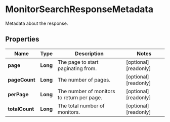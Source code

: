 # MonitorSearchResponseMetadata

Metadata about the response.

## Properties

| Name           | Type     | Description                                | Notes                 |
| -------------- | -------- | ------------------------------------------ | --------------------- |
| **page**       | **Long** | The page to start paginating from.         | [optional] [readonly] |
| **pageCount**  | **Long** | The number of pages.                       | [optional] [readonly] |
| **perPage**    | **Long** | The number of monitors to return per page. | [optional] [readonly] |
| **totalCount** | **Long** | The total number of monitors.              | [optional] [readonly] |
